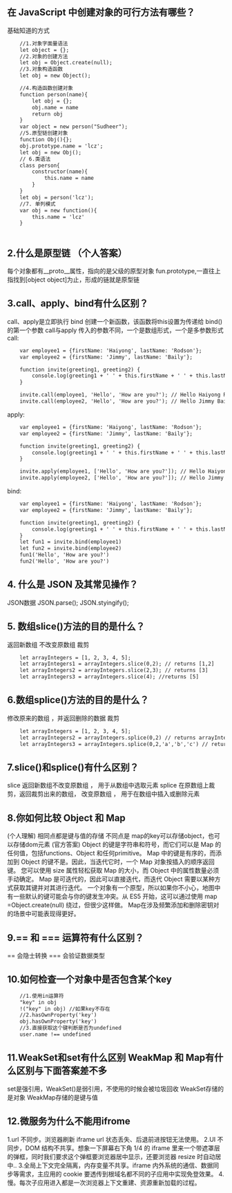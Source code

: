 <!--
 * @Author: lcz
 * @Date: 2021-03-16 09:50:05
 * @LastEditTime: 2021-08-06 11:35:36
 * @LastEditors: Please set LastEditors
 * @Description: In User Settings Edit
 * @FilePath: \lcz_document\docs\questions\intermediate.md
-->

## 在 JavaScript 中创建对象的可行方法有哪些？
基础知道的方式
```html
    //1.对象字面量语法
    let object = {};
    //2.对象的创建方法
    let obj = Object.create(null);
    //3.对象构造函数
    let obj = new Object();
```
```html
    //4.构造函数创建对象
    function person(name){
        let obj = {};
        obj.name = name
        return obj
    }
    var object = new person("Sudheer");
    //5.原型链创建对象
    function Obj(){};
    obj.prototype.name = 'lcz';
    let obj = new Obj();
    // 6.类语法
    class person{
        constructor(name){
            this.name = name
        }
    }
    let obj = person('lcz');
    //7. 单列模式
    var obj = new function(){
        this.name = 'lcz'
    }
    
```

## 2.什么是原型链 （个人答案）
每个对象都有__proto__属性，指向的是父级的原型对象 fun.prototype,一直往上指找到[object object]为止，形成的链就是原型链

## 3.call、apply、bind有什么区别？
call、apply是立即执行
bind  创建一个新函数，该函数将this设置为传递给 bind() 的第一个参数
call与apply 传入的参数不同，一个是数组形式，一个是多参数形式
call:
```html
    var employee1 = {firstName: 'Haiyong', lastName: 'Rodson'};
    var employee2 = {firstName: 'Jimmy', lastName: 'Baily'};

    function invite(greeting1, greeting2) {
        console.log(greeting1 + ' ' + this.firstName + ' ' + this.lastName+ ', '+ greeting2);
    }

    invite.call(employee1, 'Hello', 'How are you?'); // Hello Haiyong Rodson, How are you?
    invite.call(employee2, 'Hello', 'How are you?'); // Hello Jimmy Baily, How are you?
```
apply:
```html
    var employee1 = {firstName: 'Haiyong', lastName: 'Rodson'};
    var employee2 = {firstName: 'Jimmy', lastName: 'Baily'};

    function invite(greeting1, greeting2) {
        console.log(greeting1 + ' ' + this.firstName + ' ' + this.lastName+ ', '+ greeting2);
    }

    invite.apply(employee1, ['Hello', 'How are you?']); // Hello Haiyong Rodson, How are you?
    invite.apply(employee2, ['Hello', 'How are you?']); // Hello Jimmy Baily, How are you?
```
bind:
```html
    var employee1 = {firstName: 'Haiyong', lastName: 'Rodson'};
    var employee2 = {firstName: 'Jimmy', lastName: 'Baily'};

    function invite(greeting1, greeting2) {
        console.log(greeting1 + ' ' + this.firstName + ' ' + this.lastName+ ', '+ greeting2);
    }
    let fun1 = invite.bind(employee1)
    let fun2 = invite.bind(employee2)
    fun1('Hello', 'How are you?')
    fun2('Hello', 'How are you?')
```

## 4. 什么是 JSON 及其常见操作？
JSON数据
JSON.parse();
JSON.styingify();

## 5. 数组slice()方法的目的是什么？
返回新数组 不改变原数组
裁剪
```html
    let arrayIntegers = [1, 2, 3, 4, 5];
    let arrayIntegers1 = arrayIntegers.slice(0,2); // returns [1,2]
    let arrayIntegers2 = arrayIntegers.slice(2,3); // returns [3]
    let arrayIntegers3 = arrayIntegers.slice(4); //returns [5]

```

## 6.数组splice()方法的目的是什么？
修改原来的数组 ，并返回删除的数据
裁剪

```html
    let arrayIntegers = [1, 2, 3, 4, 5];
    let arrayIntegers2 = arrayIntegers.splice(0,2) // returns arrayIntegers = [3,4,5] arrayIntegers2 = [1,2];
    let arrayIntegers3 = arrayIntegers.splice(0,2,'a','b','c') // returns arrayIntegers = ['a','b','c',3,4,5] arrayIntegers2 = [1,2];
```

## 7.slice()和splice()有什么区别？
slice 
返回新数组不改变原数组 ，
用于从数组中选取元素 
splice 
在原数组上裁剪，返回裁剪出来的数组，
改变原数组 ，
用于在数组中插入或删除元素

## 8.你如何比较 Object 和 Map
(个人理解)
相同点都是键与值的存储
不同点是
map的key可以存储object，也可以存储dom元素
(官方答案)
Object 的键是字符串和符号，而它们可以是 Map 的任何值，包括functions、Object 和任何primitive。
Map 中的键是有序的，而添加到 Object 的键不是。因此，当迭代它时，一个 Map 对象按插入的顺序返回键。
您可以使用 size 属性轻松获取 Map 的大小，而 Object 中的属性数量必须手动确定。
Map 是可迭代的，因此可以直接迭代，而迭代 Object 需要以某种方式获取其键并对其进行迭代。
一个对象有一个原型，所以如果你不小心，地图中有一些默认的键可能会与你的键发生冲突。从 ES5 开始，这可以通过使用 map =Object.create(null) 绕过，但很少这样做。
Map在涉及频繁添加和删除密钥对的场景中可能表现得更好。

## 9.== 和 === 运算符有什么区别？

== 会隐士转换
=== 会验证数据类型

## 10.如何检查一个对象中是否包含某个key
```html
    //1.使用in运算符
    "key" in obj
    !("key" in obj) //如果key不存在
    //2.hasOwnProperty('key')
    obj.hasOwnProperty('key')
    //3.直接获取这个键判断是否为undefined
    user.name !== undefined
```

## 11.WeakSet和set有什么区别 WeakMap 和 Map有什么区别与下面答案差不多
set是强引用，WeakSet()是弱引用，不使用的时候会被垃圾回收
WeakSet存储的是对象
WeakMap存储的是键与值

## 12.微服务为什么不能用ifrome
1.url 不同步。浏览器刷新 iframe url 状态丢失、后退前进按钮无法使用。
2.UI 不同步，DOM 结构不共享。想象一下屏幕右下角 1/4 的 iframe 里来一个带遮罩层的弹框，同时我们要求这个弹框要浏览器居中显示，还要浏览器 resize 时自动居中..
3.全局上下文完全隔离，内存变量不共享。iframe 内外系统的通信、数据同步等需求，主应用的 cookie 要透传到根域名都不同的子应用中实现免登效果。
4.慢。每次子应用进入都是一次浏览器上下文重建、资源重新加载的过程。
